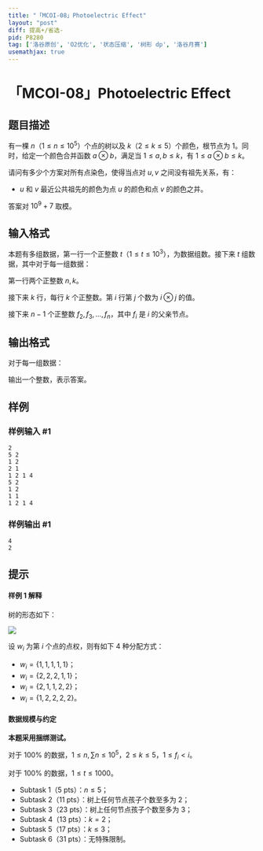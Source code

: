 ```yaml
---
title: "「MCOI-08」Photoelectric Effect"
layout: "post"
diff: 提高+/省选-
pid: P8280
tag: ['洛谷原创', 'O2优化', '状态压缩', '树形 dp', '洛谷月赛']
usemathjax: true
---
```


# 「MCOI-08」Photoelectric Effect
## 题目描述

有一棵 $n$（$1\le n\le 10^5$）个点的树以及 $k$（$2\le k\le 5$）个颜色，根节点为 $1$。同时，给定一个颜色合并函数 $a\otimes b$，满足当 $1\le a,b\le k$，有 $1\le a\otimes b\le k$。

请问有多少个方案对所有点染色，使得当点对 $u,v$ 之间没有祖先关系，有：

 - $u$ 和 $v$ 最近公共祖先的颜色为点 $u$ 的颜色和点 $v$ 的颜色之并。

答案对 $10^9+7$ 取模。

## 输入格式

本题有多组数据，第一行一个正整数 $t$（$1\le t\le 10^3$），为数据组数。接下来 $t$ 组数据，其中对于每一组数据：

第一行两个正整数 $n,k$。  

接下来 $k$ 行，每行 $k$ 个正整数。第 $i$ 行第 $j$ 个数为 $i\otimes j$ 的值。

接下来 $n-1$ 个正整数 $f_2,f_3,\dots,f_n$，其中 $f_i$ 是 $i$ 的父亲节点。
## 输出格式

对于每一组数据：

输出一个整数，表示答案。
## 样例

### 样例输入 #1
```
2
5 2
1 2
2 1
1 2 1 4
5 2
1 2
1 1
1 2 1 4
```
### 样例输出 #1
```
4
2
```
## 提示

#### 样例 1 解释

树的形态如下：

![](https://cdn.luogu.com.cn/upload/image_hosting/twht22a6.png)

设 $w_i$ 为第 $i$ 个点的点权，则有如下 $4$ 种分配方式：

- $w_i=\{1,1,1,1,1\}$；
- $w_i=\{2,2,2,1,1\}$；
- $w_i=\{2,1,1,2,2\}$；
- $w_i=\{1,2,2,2,2\}$。

#### 数据规模与约定

**本题采用捆绑测试。**

对于 $100\%$ 的数据，$1\le n,\sum n\le10^5$，$2\le k\le 5$，$1\le f_i<i$。

对于 $100\%$ 的数据，$1\le t\le 1000$。

 - Subtask 1（5 pts）：$n\le5$；
 - Subtask 2（11 pts）：树上任何节点孩子个数至多为 $2$；
 - Subtask 3（23 pts）：树上任何节点孩子个数至多为 $3$；
 - Subtask 4（13 pts）：$k=2$；
 - Subtask 5（17 pts）：$k\le3$； 
 - Subtask 6（31 pts）：无特殊限制。
